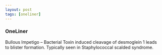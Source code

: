 ```yaml
---
layout: post
tags: [oneliner]
---
```



### OneLiner

Bullous Impetigo – Bacterial Toxin induced cleavage of desmoglein 1 leads to blister formation. Typically seen in Staphylococcal scalded syndrome.

